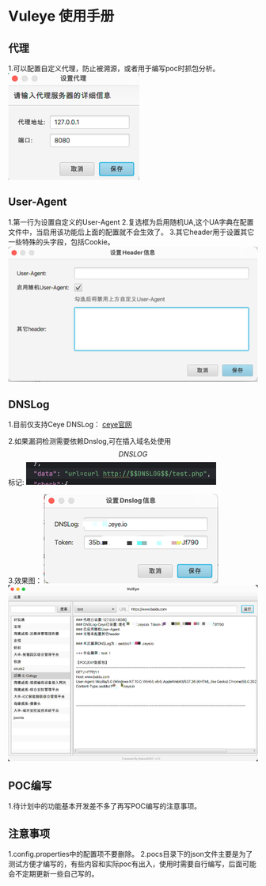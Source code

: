 # Vuleye 使用手册

## 代理
1.可以配置自定义代理，防止被溯源，或者用于编写poc时抓包分析。
![img.png](assets/5.png)
## User-Agent
1.第一行为设置自定义的User-Agent
2.复选框为启用随机UA,这个UA字典在配置文件中，当启用该功能后上面的配置就不会生效了。
3.其它header用于设置其它一些特殊的头字段，包括Cookie。
![img.png](assets/4.png)

## DNSLog
1.目前仅支持Ceye DNSLog：
[ceye官网](http://ceye.io)


2.如果漏洞检测需要依赖Dnslog,可在插入域名处使用$$DNSLOG$$标记:
![img.png](assets/1.png)

3.效果图：
![img.png](assets/2.png)
![img.png](assets/3.png)

## POC编写
1.待计划中的功能基本开发差不多了再写POC编写的注意事项。

## 注意事项
1.config.properties中的配置项不要删除。
2.pocs目录下的json文件主要是为了测试方便才编写的，有些内容和实际poc有出入，使用时需要自行编写，后面可能会不定期更新一些自己写的。